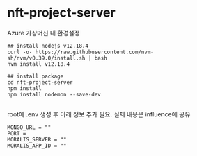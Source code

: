 # nft-project-server



Azure 가상머신 내 환경설정
```
## install nodejs v12.18.4
curl -o- https://raw.githubusercontent.com/nvm-sh/nvm/v0.39.0/install.sh | bash
nvm install v12.18.4   

## install package
cd nft-project-server
npm install
npm install nodemon --save-dev


```

root에 .env 생성 후 아래 정보 추가 필요. 실제 내용은 influence에 공유
```
MONGO_URL = ""
PORT = 
MORALIS_SERVER = ""
MORALIS_APP_ID = ""
```
